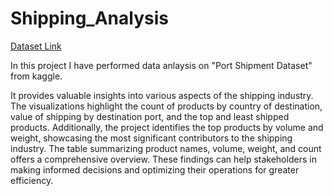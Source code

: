 # Shipping_Analysis

[Dataset Link](https://www.kaggle.com/datasets/mikoajfish99/port-of-los-angeles)

In this project I have performed data anlaysis on "Port Shipment Dataset" from kaggle.

It provides valuable insights into various aspects of the shipping industry. The visualizations highlight the count of products by country of destination, value of shipping by destination port, and the top and least shipped products. Additionally, the project identifies the top products by volume and weight, showcasing the most significant contributors to the shipping industry. The table summarizing product names, volume, weight, and count offers a comprehensive overview. These findings can help stakeholders in making informed decisions and optimizing their operations for greater efficiency.
